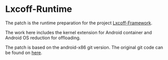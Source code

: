 # Lxcoff-Runtime
The patch is the runtime preparation for the project [Lxcoff-Framework](http://github.com/JasonNew/Lxcoff-Framework "Lxcoff-Framework").

The work here includes the kernel extension for Android container and Android OS reduction for offloading. 

The patch is based on the android-x86 git version. The original git code can be found on [here](http://www.android-x86.org/releases/releasenote-4-4-r2).
